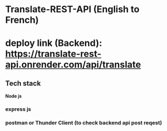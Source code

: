 # Translate-REST-API (English to French)

# deploy link (Backend): https://translate-rest-api.onrender.com/api/translate


## Tech stack 
 #### Node js 
 ### express js 
 ### postman or Thunder Client (to check backend api post reqest)